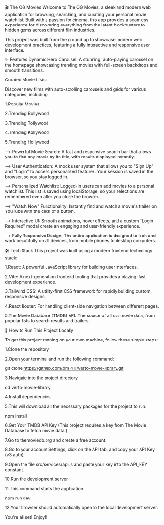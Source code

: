 🎬 The OG Movies
Welcome to The OG Movies, a sleek and modern web application for browsing, searching, and curating your personal movie watchlist. Built with a passion for cinema, this app provides a seamless experience for discovering everything from the latest blockbusters to hidden gems across different film industries.

This project was built from the ground up to showcase modern web development practices, featuring a fully interactive and responsive user interface.

✨ Features
Dynamic Hero Carousel: A stunning, auto-playing carousel on the homepage showcasing trending movies with full-screen backdrops and smooth transitions.

Curated Movie Lists: 

Discover new films with auto-scrolling carousels and grids for various categories, including:

1.Popular Movies

2.Trending Bollywood

3.Trending Tollywood

4.Trending Kollywood

5.Trending Hollywood


--> Powerful Movie Search: A fast and responsive search bar that allows you to find any movie by its title, with results displayed instantly.

--> User Authentication: A mock user system that allows you to "Sign Up" and "Login" to access personalized features. Your session is saved in the browser, so you stay logged in.

--> Personalized Watchlist: Logged-in users can add movies to a personal watchlist. This list is saved using localStorage, so your selections are remembered even after you close the browser.

--> "Watch Now" Functionality: Instantly find and watch a movie's trailer on YouTube with the click of a button.

--> Interactive UI: Smooth animations, hover effects, and a custom "Login Required" modal create an engaging and user-friendly experience.

--> Fully Responsive Design: The entire application is designed to look and work beautifully on all devices, from mobile phones to desktop computers.


🛠️ Tech Stack
This project was built using a modern frontend technology stack:

1.React: A powerful JavaScript library for building user interfaces.

2.Vite: A next-generation frontend tooling that provides a blazing-fast development experience.

3.Tailwind CSS: A utility-first CSS framework for rapidly building custom, responsive designs.

4.React Router: For handling client-side navigation between different pages.

5.The Movie Database (TMDB) API: The source of all our movie data, from popular lists to search results and trailers.


🚀 How to Run This Project Locally

To get this project running on your own machine, follow these simple steps:

1.Clone the repository

2.Open your terminal and run the following command:

git clone https://github.com/om1411/verto-movie-library.git

3.Navigate into the project directory

cd verto-movie-library

4.Install dependencies

5.This will download all the necessary packages for the project to run.

npm install

6.Get Your TMDB API Key (This project requires a key from The Movie Database to fetch movie data.)

7.Go to themoviedb.org and create a free account.

8.Go to your account Settings, click on the API tab, and copy your API Key (v3 auth).

9.Open the file src/services/api.js and paste your key into the API_KEY constant.

10.Run the development server

11.This command starts the application.

npm run dev

12.Your browser should automatically open to the local development server.


You're all set! Enjoy!!
